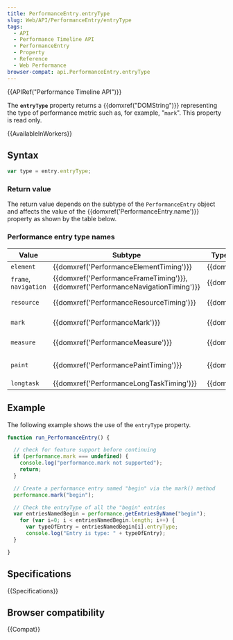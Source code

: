 ```yaml
---
title: PerformanceEntry.entryType
slug: Web/API/PerformanceEntry/entryType
tags:
  - API
  - Performance Timeline API
  - PerformanceEntry
  - Property
  - Reference
  - Web Performance
browser-compat: api.PerformanceEntry.entryType
---
```

{{APIRef("Performance Timeline API")}}

The **`entryType`** property returns
a {{domxref("DOMString")}} representing the type of performance metric such as, for
example, "`mark`". This property is read only.

{{AvailableInWorkers}}

## Syntax

```js
var type = entry.entryType;
```

### Return value

The return value depends on the subtype of the `PerformanceEntry` object and
affects the value of the {{domxref('PerformanceEntry.name')}} property as shown by the
table below.

### Performance entry type names

<table class="standard-table">
  <thead>
    <tr>
      <th scope="col">Value</th>
      <th scope="col">Subtype</th>
      <th scope="col">Type of name property</th>
      <th scope="col">Description of name property</th>
    </tr>
  </thead>
  <tbody>
    <tr>
      <td><code>element</code></td>
      <td>{{domxref('PerformanceElementTiming')}}</td>
      <td>{{domxref("DOMString")}}</td>
      <td>Reports load time of elements.</td>
    </tr>
    <tr>
      <td><code>frame</code>, <code>navigation</code></td>
      <td>
        {{domxref('PerformanceFrameTiming')}},
        {{domxref('PerformanceNavigationTiming')}}
      </td>
      <td>{{domxref("URL")}}</td>
      <td>The document's address.</td>
    </tr>
    <tr>
      <td><code>resource</code></td>
      <td>{{domxref('PerformanceResourceTiming')}}</td>
      <td>{{domxref("URL")}}</td>
      <td>
        The resolved URL of the requested resource. This value doesn't change
        even if the request is redirected.
      </td>
    </tr>
    <tr>
      <td><code>mark</code></td>
      <td>{{domxref('PerformanceMark')}}</td>
      <td>{{domxref("DOMString")}}</td>
      <td>
        The name used when the mark was created by calling
        {{domxref("Performance.mark","performance.mark()")}}.
      </td>
    </tr>
    <tr>
      <td><code>measure</code></td>
      <td>{{domxref('PerformanceMeasure')}}</td>
      <td>{{domxref("DOMString")}}</td>
      <td>
        name used when the measure was created by calling
        {{domxref("Performance.measure","performance.measure()")}}.
      </td>
    </tr>
    <tr>
      <td><code>paint</code></td>
      <td>{{domxref('PerformancePaintTiming')}}</td>
      <td>{{domxref("DOMString")}}</td>
      <td>
        <p>
          Either <code>'first-paint'</code> or
          <code>'first-contentful-paint'</code>.
        </p>
      </td>
    </tr>
    <tr>
      <td><code>longtask</code></td>
      <td>{{domxref('PerformanceLongTaskTiming')}}</td>
      <td>{{domxref("DOMString")}}</td>
      <td>reports instances of long tasks</td>
    </tr>
  </tbody>
</table>

## Example

The following example shows the use of the `entryType` property.

```js
function run_PerformanceEntry() {

  // check for feature support before continuing
  if (performance.mark === undefined) {
    console.log("performance.mark not supported");
    return;
  }

  // Create a performance entry named "begin" via the mark() method
  performance.mark("begin");

  // Check the entryType of all the "begin" entries
  var entriesNamedBegin = performance.getEntriesByName("begin");
	for (var i=0; i < entriesNamedBegin.length; i++) {
      var typeOfEntry = entriesNamedBegin[i].entryType;
      console.log("Entry is type: " + typeOfEntry);
  }

}
```

## Specifications

{{Specifications}}

## Browser compatibility

{{Compat}}
